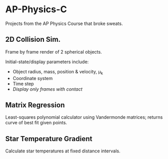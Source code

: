 # AP-Physics-C
Projects from the AP Physics Course that broke sweats.
<br>
<h2>2D Collision Sim.</h2>
<p>Frame by frame render of 2 spherical objects.<p>
Initial-state/display parameters include:
<ul>
	<li>Object radius, mass, position & velocity, &mu;<sub>k</sub></li> 
	<li>Coordinate system</li> 
	<li>Time step</li> 
	<li><i>Display only frames with contact</i></li> 
</ul>

<h2>Matrix Regression</h2>
Least-squares polynomial calculator using Vandermonde matrices; returns curve of best fit given points.

<h2>Star Temperature Gradient</h2>  
Calculate star temperatures at fixed distance intervals.
